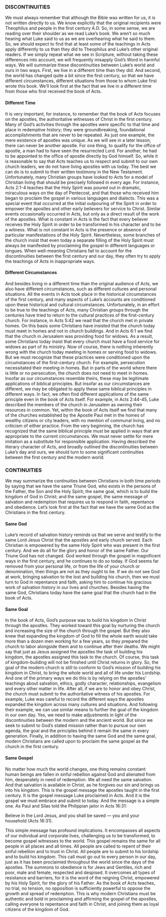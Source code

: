 ### DISCONTINUITIES

We must always remember that although the Bible was written for us, it is not written directly to us. We know explicitly that the original recipients were Theophilus and people in the first century A.D. So, in some sense, we are reading over their shoulder as we read Luke’s book. We aren’t so much hearing what Luke said to us as we are overhearing what he said to them. So, we should expect to find that at least some of the teachings in Acts apply differently to us than they did to Theophilus and Luke’s other original readers. If we simply repeat what we see in Scripture, without taking these differences into account, we will frequently misapply God’s Word in harmful ways.
We will summarize these discontinuities between Luke’s world and ours in two ways. First, we live in a different time than they did. And second, the world has changed quite a bit since the first century, so that we have different circumstances, different situations from those to whom Luke first wrote this book. We’ll look first at the fact that we live in a different time from those who first received the book of Acts.


#### Different Time

It is very important, for instance, to remember that the book of Acts focuses on the apostles, the authoritative witnesses of Christ in the first century. Many of God’s activities through the apostles were specific to that time and place in redemptive history; they were groundbreaking, foundational accomplishments that are never to be repeated. As just one example, the mere existence of apostles was unique. As we will see in a later lesson, there can never be another apostle. For one thing, to qualify for the office of apostle, a man had to have seen the resurrected Lord. For another, he had to be appointed to the office of apostle directly by God himself. So, while it is reasonable to say that Acts teaches us to respect and submit to our own church leaders, we do not have living apostles with us today. The best we can do is to submit to their written testimony in the New Testament. 
Unfortunately, many Christian groups have looked to Acts for a model of Christian living that should be precisely followed in every age. For instance, Acts 2:1-4 teaches that the Holy Spirit was poured out in dramatic, miraculous ways on the day of Pentecost, and that those who received him began to proclaim the gospel in various languages and dialects. This was a special event that occurred at the initial outpouring of the Spirit in order to empower the apostles and other early believers for service to Christ. Similar events occasionally occurred in Acts, but only as a direct result of the work of the apostles. What is constant in Acts is the fact that every believer receives the Holy Spirit in order to be transformed in his character and to be a witness. What is not constant in Acts is the presence or absence of particular manifestations of the Holy Spirit. Nevertheless, some branches of the church insist that even today a separate filling of the Holy Spirit must always be manifested by proclaiming the gospel in different languages or tongues. When well-meaning Christians fail to account for the discontinuities between the first century and our day, they often try to apply the teachings of Acts in inappropriate ways. 


#### Different Circumstances

And besides living in a different time than the original audience of Acts, we also have different circumstances, such as different cultures and personal situations. All the events in Acts took place in the historical circumstances of the first century, and many aspects of Luke’s accounts are conditioned upon these historical and cultural circumstances. 
Unfortunately, in an effort to be true to the teachings of Acts, many Christian groups through the centuries have tried to return to the cultural practices of the first-century church. For instance, in Acts 5:42 we read that the church met in private homes. On this basis some Christians have insisted that the church today must meet in homes and not in church buildings. And in Acts 6:1 we find that the church in Jerusalem was providing food for widows. As a result, some Christians today insist that every church must have a food service for widows as part of its ministry. Now of course, there is nothing inherently wrong with the church today meeting in homes or serving food to widows. But we must recognize that these practices were conditioned upon the circumstances of the first-century church. For example, persecution necessitated their meeting in homes. But in parts of the world where there is little or no persecution, the church does not need to meet in homes. Insofar as our circumstances resemble theirs, these may be legitimate applications of biblical principles. But insofar as our circumstances are different, we may be obligated to apply these same biblical principles in different ways. 
In fact, we often find different applications of the same principle even in the book of Acts itself. For example, in Acts 2:44-45, Luke described the members of the church in Jerusalem as owning their resources in common. Yet, within the book of Acts itself we find that many of the churches established by the Apostle Paul met in the homes of wealthy citizens or city leaders, with no mention of communal living, and no criticism of either practice. From the very beginning, the church has recognized that the same biblical principle must be applied in ways that are appropriate to the current circumstances. We must never settle for mere imitation as a substitute for responsible application. 
Having described the literary character of Acts, and broadly outlined the discontinuities between Luke’s day and ours, we should turn to some significant continuities between the first century and the modern world. 


### CONTINUITIES

We may summarize the continuities between Christians in both time periods by saying that we have the same Triune God, who exists in the persons of the Father, the Son and the Holy Spirit; the same goal, which is to build the kingdom of God in Christ; and the same gospel, the same message of salvation and redemption that requires us to respond in faith, repentance and obedience. Let’s look first at the fact that we have the same God as the Christians in the first century.


#### Same God

Luke’s record of salvation history reminds us that we serve and testify to the same Lord Jesus Christ that the apostles and early church served. Each Christian is empowered by the same Holy Spirit who was present in the first century. And we do all for the glory and honor of the same Father. Our Triune God has not changed.
God worked through the gospel in magnificent ways in the first century, and he continues to do so today. If God seems far removed from your personal life, or from the life of your church or denomination, then things are not as they ought to be. If we do not see God at work, bringing salvation to the lost and building his church, then we must turn to God in repentance and faith, asking him to continue his gracious work of salvation history in our lives and churches.
Besides having the same God, Christians today have the same goal that the church had in the book of Acts.


#### Same Goal

In the book of Acts, God’s purpose was to build his kingdom in Christ through the apostles. They worked toward this goal by nurturing the church and increasing the size of the church through the gospel. But they also knew that expanding the kingdom of God to fill the whole earth would take more than a dozen men working for a few years, so they prepared the church to labor alongside them and to continue after their deaths. We might say that just as Jesus assigned the apostles the task of building his kingdom, the apostles assigned this task to the church. 
Of course, this task of kingdom-building will not be finished until Christ returns in glory. So, the goal of the modern church is still to conform to God’s mission of building his kingdom in Christ, to bring the whole world and all of life under his Lordship. And one of the primary ways we do this is by relying on the apostles’ teachings about salvation, ethics, godly character, relationships, evangelism and every other matter in life. After all, if we are to honor and obey Christ, the church must submit to the authoritative witness of his apostles.
For example, Luke was careful to record the different ways the apostles expanded the kingdom across many cultures and situations. And following their example, we can use similar means to further the goal of the kingdom in our own day. Yes, we need to make adjustments in light of the discontinuities between the modern and the ancient world. But since we seek to submit to God’s stated mission rather than to pursue our own agenda, the goal and the principles behind it remain the same in every generation.
Finally, in addition to having the same God and the same goal, modern Christians are called upon to proclaim the same gospel as the church in the first century.


#### Same Gospel

No matter how much the world changes, one thing remains constant: human beings are fallen in sinful rebellion against God and alienated from him, desperately in need of redemption. We all need the same salvation. And that salvation is available in Christ, as he forgives our sin and brings us into his kingdom. This is the gospel message the apostles taught in the first century. It is the gospel message Luke proclaimed in Acts. And it is the gospel we must embrace and submit to today.
And the message is a simple one. As Paul and Silas told the Philippian jailor in Acts 16:31:

Believe in the Lord Jesus, and you shall be saved — you and your household (Acts 16:31).

This simple message has profound implications. It encompasses all aspects of our individual and corporate lives, challenging us to be transformed, to become gospel witnesses to the world. 
This gospel remains the same for all people in all places and all times. All people are called to repent of their sinful rebellion and to trust in Christ. All people are to submit to his lordship and to build his kingdom. This call must go out to every person in our day, just as it has been proclaimed throughout the world since the days of the apostles. The summons to obedience is for Jews and Gentiles, rich and poor, male and female, respected and despised. It overcomes all types of resistance and barriers, for it is the word of the reigning Christ, empowered by his Holy Spirit, for the glory of his Father. As the book of Acts teaches, no trial, no tension, no opposition is sufficiently powerful to oppose the growth and spread of redemption. This is why modern Christians must be authentic and bold in proclaiming and affirming the gospel of the apostles, calling everyone to repentance and faith in Christ, and joining them as loyal citizens of the kingdom of God.
